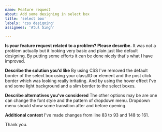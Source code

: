 ```yaml
---
name: Feature request
about: Add some designing in select box
title: 'select box'
labels: 'css designing'
assignees: 'Atul Singh'

---
```

**Is your feature request related to a problem? Please describe.**
It was not a problem actually but it looking very basic and plain just like default designing. By putting some efforts it can be done nicely that's what I have improved.

**Describe the solution you'd like**
By using CSS I've removed the default border of the select box using your class/ID or element and the post click border which was looking really irritating. And by using the hover effect I've and some light background and a slim border to the select boxes.

**Describe alternatives you've considered**
The other options may be are one can change the font style and the pattern of dropdown menu. Dropdown menu should show some transition after and before opening.

**Additional context**
I've made changes from line 83 to 93 and 148 to 161.



Thank you.